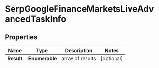 # SerpGoogleFinanceMarketsLiveAdvancedTaskInfo


## Properties

| Name | Type | Description | Notes |
|------------ | ------------- | ------------- | -------------|
**Result** | **IEnumerable<SerpGoogleFinanceMarketsLiveAdvancedResultInfo>** | array of results |[optional]|
